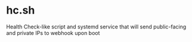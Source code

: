 # hc.sh
Health Check-like script and systemd service that will send public-facing and private IPs to webhook upon boot
